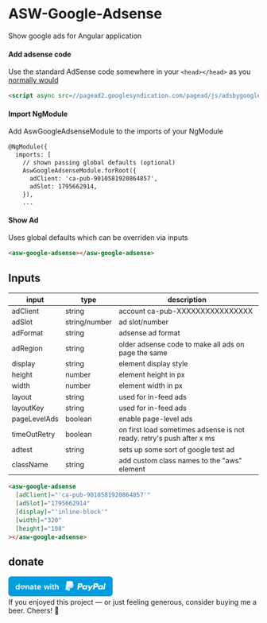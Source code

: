 # ASW-Google-Adsense

Show google ads for Angular application

#### Add adsense code

Use the standard AdSense code somewhere in your `<head></head>` as you [normally would](https://support.google.com/adsense/answer/7477845)

```html
<script async src=//pagead2.googlesyndication.com/pagead/js/adsbygoogle.js></script>
```

#### Import NgModule

Add AswGoogleAdsenseModule to the imports of your NgModule
```
@NgModule({
  imports: [
    // shown passing global defaults (optional)
    AswGoogleAdsenseModule.forRoot({
      adClient: 'ca-pub-9010581920864857',
      adSlot: 1795662914,
    }),
    ...
```

#### Show Ad

Uses global defaults which can be overriden via inputs

```html
<asw-google-adsense></asw-google-adsense>
```

## Inputs

| input        | type          | description                                                           |
| ------------ | ------------- | --------------------------------------------------------------------- |
| adClient     | string        | account ca-pub-XXXXXXXXXXXXXXXX                                       |
| adSlot       | string/number | ad slot/number                                                        |
| adFormat     | string        | adsense ad format                                                     |
| adRegion     | string        | older adsense code to make all ads on page the same                   |
| display      | string        | element display style                                                 |
| height       | number        | element height in px                                                  |
| width        | number        | element width in px                                                   |
| layout       | string        | used for in-feed ads                                                  |
| layoutKey    | string        | used for in-feed ads                                                  |
| pageLevelAds | boolean       | enable page-level ads                                                 |
| timeOutRetry | boolean       | on first load sometimes adsense is not ready. retry's push after x ms |
| adtest       | string        | sets up some sort of google test ad                                   |
| className    | string        | add custom class names to the "aws" element                           |

```html
<asw-google-adsense
  [adClient]="'ca-pub-9010581920864857'"
  [adSlot]="1795662914"
  [display]="'inline-block'"
  [width]="320"
  [height]="108"
></asw-google-adsense>
```
## donate
<a href="https://paypal.me/asoftwareworld?locale.x=en_GB"><img src="blue.svg" height="40"></a>  
If you enjoyed this project — or just feeling generous, consider buying me a beer. Cheers! :beers:
